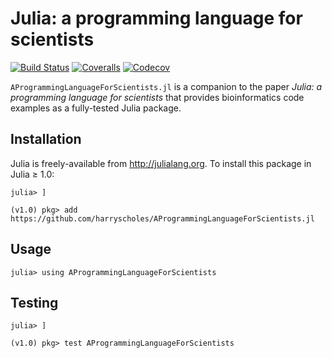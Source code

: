 # Julia: a programming language for scientists

[![Build Status](https://travis-ci.com/harryscholes/AProgrammingLanguageForScientists.jl.svg?branch=master)](https://travis-ci.com/harryscholes/AProgrammingLanguageForScientists.jl)
[![Coveralls](https://coveralls.io/repos/github/harryscholes/AProgrammingLanguageForScientists.jl/badge.svg?branch=master)](https://coveralls.io/github/harryscholes/AProgrammingLanguageForScientists.jl?branch=master)
[![Codecov](https://codecov.io/gh/harryscholes/AProgrammingLanguageForScientists.jl/branch/master/graph/badge.svg)](https://codecov.io/gh/harryscholes/AProgrammingLanguageForScientists.jl)

`AProgrammingLanguageForScientists.jl` is a companion to the paper _Julia: a programming language for scientists_ that provides bioinformatics code examples as a fully-tested Julia package.

## Installation

Julia is freely-available from http://julialang.org. To install this package in Julia ≥ 1.0:

```julia-repl
julia> ]

(v1.0) pkg> add https://github.com/harryscholes/AProgrammingLanguageForScientists.jl
```

## Usage

```julia-repl
julia> using AProgrammingLanguageForScientists
```

## Testing

```julia-repl
julia> ]

(v1.0) pkg> test AProgrammingLanguageForScientists
```
